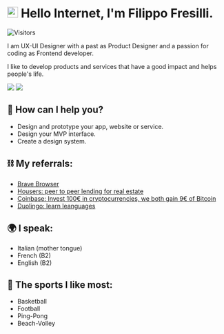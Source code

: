 # <img src="https://media.giphy.com/media/hvRJCLFzcasrR4ia7z/giphy.gif" width="25px"> Hello Internet, I'm Filippo Fresilli. 
![Visitors](https://visitor-badge.laobi.icu/badge?page_id=Filippo-Fresilli)

I am UX-UI Designer with a past as Product Designer and a passion for coding as Frontend developer. 

I like to develop products and services that have a good impact and helps people's life.

[![](https://img.shields.io/badge/-Linkedin-informational?style=for-the-badge&logo=linkedin&logoColor=white&color=2867B2)](https://www.linkedin.com/in/filippofresilli/)
[![](https://img.shields.io/badge/-Behance-informational?style=for-the-badge&logo=behance&logoColor=white&color=000000)](https://www.behance.net/filippofresilli)


## 💼 How can I help you? 

* Design and prototype your app, website or service. 
* Design your MVP interface.
* Create a design system. 

## ⛓ My referrals: 

* [Brave Browser](https://brave.com/fil794)
* [Housers: peer to peer lending for real estate](https://www.housers.com/it/form-registrazione?pt=PFH--REF--69060)
* [Coinbase: Invest 100€ in cryptocurrencies, we both gain 9€ of Bitcoin](https://www.coinbase.com/join/5890622b39e5ce7dceca5818)
* [Duolingo: learn leanguages](https://invite.duolingo.com/BDHTZTB5CWWKTJ2CWCODRLN75M)

## 🌍 I speak:

* Italian  (mother tongue)
* French   (B2) 
* English  (B2)

## 🏀 The sports I like most: 

* Basketball
* Football 
* Ping-Pong
* Beach-Volley
